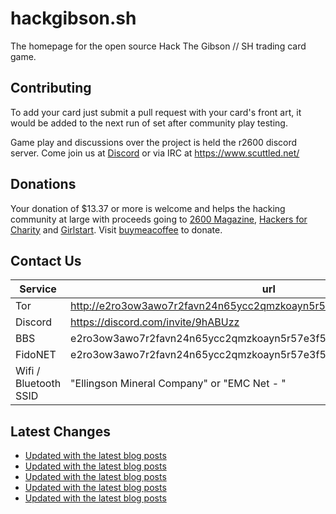# hackgibson.sh
The homepage for the open source Hack The Gibson // SH trading card game.


## Contributing

To add your card just submit a pull request with your card's front art, it would be added to the next run of set after community play testing.

Game play and discussions over the project is held the r2600 discord server. Come join us at [Discord](https://discord.com/invite/9hABUzz) or via IRC at https://www.scuttled.net/


## Donations

Your donation of $13.37 or more is welcome and helps the hacking community at large with proceeds going to [2600 Magazine](https://2600.com/), [Hackers for Charity](https://hackersforcharity.org) and [Girlstart](https://girlstart.org).  Visit [buymeacoffee](https://www.buymeacoffee.com/hackgibson.sh) to donate.


## Contact Us

Service | url
-|-
Tor | http://e2ro3ow3awo7r2favn24n65ycc2qmzkoayn5r57e3f56nvjwdcgg32ad.onion
Discord | https://discord.com/invite/9hABUzz
BBS | e2ro3ow3awo7r2favn24n65ycc2qmzkoayn5r57e3f56nvjwdcgg32ad.onion:23
FidoNET | e2ro3ow3awo7r2favn24n65ycc2qmzkoayn5r57e3f56nvjwdcgg32ad.onion:24554
Wifi / Bluetooth SSID | "Ellingson Mineral Company" or "EMC Net - <fidonet address>"

## Latest Changes
<!-- BLOG-POST-LIST:START -->
- [Updated with the latest blog posts](https://github.com/DFW2600/hackgibson.sh/commit/fa9cf39ad682f55d79ab1aba6a261362cbc02729)
- [Updated with the latest blog posts](https://github.com/DFW2600/hackgibson.sh/commit/d5d2f3e03ad059d7ce617cb6978767bc8d89f1d1)
- [Updated with the latest blog posts](https://github.com/DFW2600/hackgibson.sh/commit/2e174585c47d44a0517382fbeb54e2071e6ef79c)
- [Updated with the latest blog posts](https://github.com/DFW2600/hackgibson.sh/commit/d8284a5901e65221708292df5f5610cb98976c50)
- [Updated with the latest blog posts](https://github.com/DFW2600/hackgibson.sh/commit/9157202e43f56433f8ef3f8d3288e1301cfb93f4)
<!-- BLOG-POST-LIST:END -->
